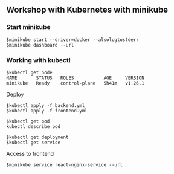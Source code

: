 ## Workshop with Kubernetes with minikube

### Start minikube
```
$minikube start --driver=docker --alsologtostderr
$minikube dashboard --url
```
### Working with kubectl
```
$kubectl get node
NAME       STATUS   ROLES           AGE     VERSION
minikube   Ready    control-plane   5h41m   v1.26.1
```

Deploy
```
$kubectl apply -f backend.yml
$kubectl apply -f frontend.yml

$kubectl get pod
kubectl describe pod

$kubectl get deployment
$kubectl get service
```

Access to frontend
```
$minikube service react-nginx-service --url
```
